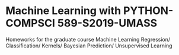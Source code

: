 # Machine Learning with PYTHON-COMPSCI 589-S2019-UMASS
Homeworks for the graduate course Machine Learning
Regression/ Classification/ Kernels/ Bayesian Prediction/ Unsupervised Learning
